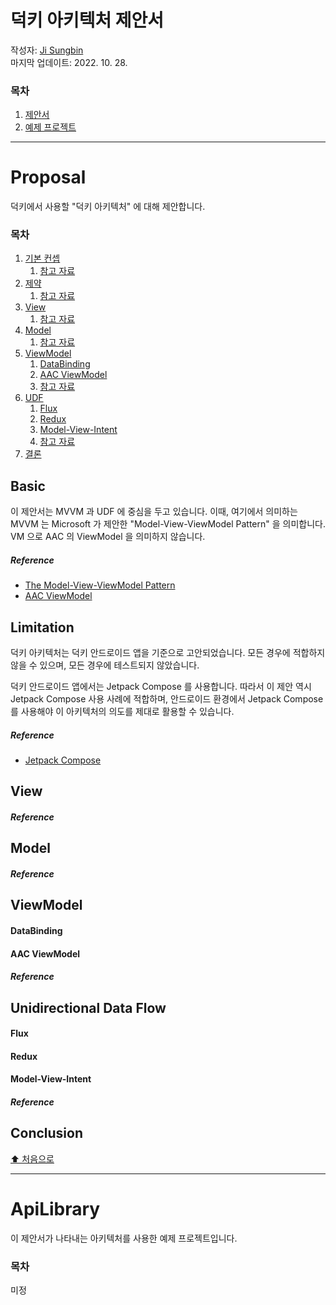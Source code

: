 # 덕키 아키텍처 제안서

작성자: [Ji Sungbin](https://www.linkedin.com/in/ji-sungbin-4343b7219/)  
마지막 업데이트: 2022. 10. 28.

### 목차

1. [제안서](#Proposal)
2. [예제 프로젝트](#ApiLibrary)

---

# Proposal

덕키에서 사용할 "덕키 아키텍처" 에 대해 제안합니다.

### 목차

1. [기본 컨셉](#Basic)
   1. [참고 자료](#reference)
2. [제약](#Limitation)
   1. [참고 자료](#reference-1)
3. [View](#View)
   1. [참고 자료](#reference-2)
4. [Model](#Model)
   1. [참고 자료](#reference-3)
5. [ViewModel](#ViewModel)
   1. [DataBinding](#DataBinding)
   2. [AAC ViewModel](#AAC-ViewModel)
   3. [참고 자료](#reference-4)
6. [UDF](#Unidirectional-Data-Flow)
   1. [Flux](#Flux)
   2. [Redux](#Redux)
   3. [Model-View-Intent](#Model-View-Intent)
   4. [참고 자료](#reference-5)
7. [결론](#conclusion)

## Basic

이 제안서는 MVVM 과 UDF 에 중심을 두고 있습니다. 이때, 여기에서 의미하는 MVVM 는 Microsoft 가 제안한 "Model-View-ViewModel Pattern" 을 의미합니다. VM 으로 AAC 의 ViewModel 을 의미하지 않습니다.

##### Reference

- [The Model-View-ViewModel Pattern](https://learn.microsoft.com/en-us/xamarin/xamarin-forms/enterprise-application-patterns/mvvm)
- [AAC ViewModel](https://developer.android.com/topic/libraries/architecture/viewmodel)

## Limitation

덕키 아키텍처는 덕키 안드로이드 앱을 기준으로 고안되었습니다. 모든 경우에 적합하지 않을 수 있으며, 모든 경우에 테스트되지 않았습니다.

덕키 안드로이드 앱에서는 Jetpack Compose 를 사용합니다. 따라서 이 제안 역시 Jetpack Compose 사용 사례에 적합하며, 안드로이드 환경에서 Jetpack Compose 를 사용해야 이 아키텍처의 의도를 제대로 활용할 수 있습니다.

##### Reference

- [Jetpack Compose](https://developer.android.com/jetpack/compose)

## View

##### Reference

## Model

##### Reference

## ViewModel

#### DataBinding

#### AAC ViewModel

##### Reference

## Unidirectional Data Flow

#### Flux

#### Redux

#### Model-View-Intent

##### Reference

## Conclusion

[⬆ 처음으로](#덕키-아키텍처)

---

# ApiLibrary

이 제안서가 나타내는 아키텍처를 사용한 예제 프로젝트입니다.

### 목차

미정
